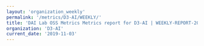 ```yaml
---
layout: 'organization_weekly'
permalink: '/metrics/D3-AI/WEEKLY/'
title: 'DAI Lab OSS Metrics Metrics report for D3-AI | WEEKLY-REPORT-2019-11-03'
organization: 'D3-AI'
current_date: '2019-11-03'
---
```

